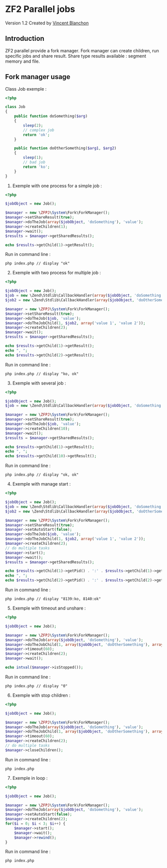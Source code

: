 ZF2 Parallel jobs
============

Version 1.2 Created by [Vincent Blanchon](http://developpeur-zend-framework.fr/)

Introduction
------------

ZF2 parallel provide a fork manager.
Fork manager can create children, run specific jobs and share result.
Share type results available : segment memory and file.


Fork manager usage
------------

Class Job exemple :

```php
<?php

class Job
{
    public function doSomething($arg)
    {
        sleep(2);
        // complex job
        return 'ok';
    }

    public function doOtherSomething($arg1, $arg2)
    {
        sleep(1);
        // bad job
        return 'ko';
    }
}
```

1) Exemple with one process for a simple job :
    
```php
<?php

$jobObject = new Job();

$manager = new \ZFPJ\System\Fork\ForkManager();
$manager->setShareResult(true);
$manager->doTheJob(array($jobObject, 'doSomething'), 'value');
$manager->createChildren(1);
$manager->wait();
$results = $manager->getSharedResults();

echo $results->getChild(1)->getResult();
```

Run in command line :

    php index.php // display "ok"

2) Exemple with two process for multiple job :

```php
<?php 

$jobObject = new Job();
$job = new \Zend\Stdlib\CallbackHandler(array($jobObject, 'doSomething'));
$job2 = new \Zend\Stdlib\CallbackHandler(array($jobObject, 'doOtherSomething'));

$manager = new \ZFPJ\System\Fork\ForkManager();
$manager->setShareResult(true);
$manager->doTheJob($job, 'value');
$manager->doTheJobChild(1, $job2, array('value 1', 'value 2'));
$manager->createChildren(2);
$manager->wait();
$results = $manager->getSharedResults();

echo $results->getChild(1)->getResult();
echo ", ";
echo $results->getChild(2)->getResult();
```
    
Run in command line :

    php index.php // display "ko, ok"

3) Exemple with several job :

```php
<?php 

$jobObject = new Job();
$job = new \Zend\Stdlib\CallbackHandler(array($jobObject, 'doSomething'));

$manager = new \ZFPJ\System\Fork\ForkManager();
$manager->setShareResult(true);
$manager->doTheJob($job, 'value');
$manager->createChildren(10);
$manager->wait();
$results = $manager->getSharedResults();

echo $results->getChild(1)->getResult();
echo ", ";
echo $results->getChild(10)->getResult();
```
    
Run in command line :

    php index.php // display "ok, ok"

4) Exemple with manage start :

```php
<?php

$jobObject = new Job();
$job = new \Zend\Stdlib\CallbackHandler(array($jobObject, 'doSomething'));
$job2 = new \Zend\Stdlib\CallbackHandler(array($jobObject, 'doOtherSomething'));   

$manager = new \ZFPJ\System\Fork\ForkManager();
$manager->setShareResult(true);
$manager->setAutoStart(false);
$manager->doTheJob($job, 'value');
$manager->doTheJobChild(1, $job2, array('value 1', 'value 2'));
$manager->createChildren(2);
// do multiple tasks
$manager->start();
$manager->wait();
$results = $manager->getSharedResults();

echo $results->getChild(1)->getPid() . ':' . $results->getChild(1)->getResult();
echo ", ";
echo $results->getChild(2)->getPid() . ':' . $results->getChild(2)->getResult();
```

Run in command line :

    php index.php // display "8139:ko, 8140:ok"

5) Exemple with timeout and unshare :

```php
<?php

$jobObject = new Job();

$manager = new \ZFPJ\System\Fork\ForkManager();
$manager->doTheJob(array($jobObject, 'doSomething'), 'value');
$manager->doTheJobChild(1, array($jobObject, 'doOtherSomething'), array('value 1', 'value 2'));
$manager->timeout(60);
$manager->createChildren(2);
$manager->wait();

echo intval($manager->isStopped());
```

Run in command line :

    php index.php // display "0"

6) Exemple with stop children :

```php
<?php

$jobObject = new Job();

$manager = new \ZFPJ\System\Fork\ForkManager();
$manager->doTheJob(array($jobObject, 'doSomething'), 'value');
$manager->doTheJobChild(1, array($jobObject, 'doOtherSomething'), array('value 1', 'value 2'));
$manager->timeout(60);
$manager->createChildren(2);
// do multiple tasks
$manager->closeChildren();
```

Run in command line :

    php index.php

7) Exemple in loop :

```php
<?php

$jobObject = new Job();

$manager = new \ZFPJ\System\Fork\ForkManager();
$manager->doTheJob(array($jobObject, 'doSomething'), 'value');
$manager->setAutoStart(false);
$manager->createChildren(2);
for($i = 0; $i < 3; $i++) {
    $manager->start();
    $manager->wait();
    $manager->rewind();
}
```

Run in command line :

    php index.php